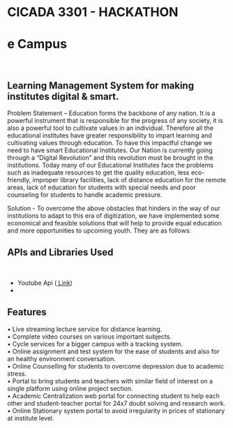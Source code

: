 <h1>CICADA 3301 - HACKATHON</h1>

<h1>e Campus</h1> <br> 
<h2>Learning Management System for making institutes digital & smart.</h2>


Problem Statement – Education forms the backbone of any nation. It is a powerful instrument that is responsible for the progress of any society, it is also a powerful tool to cultivate values in an individual. Therefore all the educational institutes have greater responsibility to impart learning and cultivating values through education. To have this impactful change we need to have smart Educational Institutes. Our Nation is currently going through a “Digital Revolution” and this revolution must be brought in the institutions.
Today many of our Educational Institutes face the problems such as inadequate resources to get the quality education, less eco-friendly, improper library facilities, lack of distance education for the remote areas, lack of education for students with special needs and poor counseling for students to handle academic pressure.<br>

Solution - To overcome the above obstacles that hinders in the way of our institutions to adapt to this era of digitization, we have implemented some economical and feasible solutions that will help to provide equal education and more opportunities to upcoming youth. They are as follows:<br>




<h2>APIs and Libraries Used</h2><br>
<ul>
<li>Youtube Api (<a href="https://developers.google.com/youtube/v3/quickstart/php"> Link</a>) </li>
<li> </li>
</ul>


<h2>Features</h2>
•	Live streaming lecture service for distance learning.<br>
•	Complete video courses on various important subjects.<br>
•	Cycle services for a bigger campus with a tracking system.<br>
•	Online assignment and test system for the ease of students and also for an healthy environment conversation.<br>
•	Online Counselling for students to overcome depression due to academic stress.<br>
•	Portal to bring students and teachers with similar field of interest on a single platform using online project section.<br>
•	Academic Centralization web portal for connecting student to help each other and student-teacher portal for 24x7 doubt solving and research work.<br>
•	Online Stationary system portal to avoid irregularity in prices of stationary at institute level.<br>





